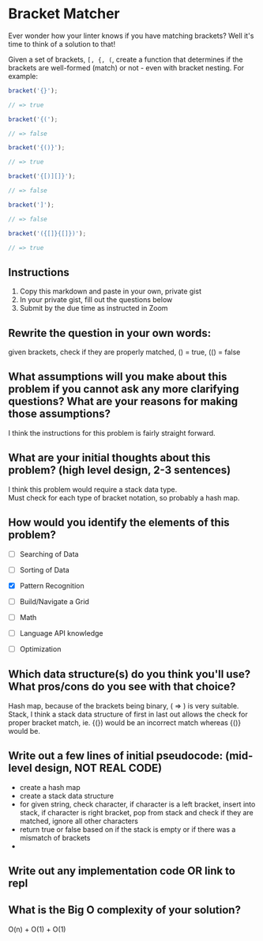 # Bracket Matcher

Ever wonder how your linter knows if you have matching brackets? Well it's time to think of a solution to that!

Given a set of brackets, `[, {, (`, create a function that determines if the brackets are well-formed (match) or not - even with bracket nesting. For example:

```javascript
bracket('{}');

// => true
```

```javascript
bracket('{(');

// => false
```

```javascript
bracket('{()}');

// => true
```

```javascript
bracket('{[)][]}');

// => false
```

```javascript
bracket(']');

// => false
```

```javascript
bracket('({[]}{[]})');

// => true
```

## Instructions

1. Copy this markdown and paste in your own, private gist
2. In your private gist, fill out the questions below
4. Submit by the due time as instructed in Zoom


## Rewrite the question in your own words:
given brackets, check if they are properly matched, () = true, (() = false


## What assumptions will you make about this problem if you cannot ask any more clarifying questions? What are your reasons for making those assumptions?
I think the instructions for this problem is fairly straight forward.

## What are your initial thoughts about this problem? (high level design, 2-3 sentences)
I think this problem would require a stack data type.  
Must check for each type of bracket notation, so probably a hash map.  

## How would you identify the elements of this problem?

- [ ] Searching of Data
- [ ] Sorting of Data
- [x] Pattern Recognition
- [ ] Build/Navigate a Grid
- [ ] Math
- [ ] Language API knowledge
- [ ] Optimization


## Which data structure(s) do you think you'll use? What pros/cons do you see with that choice?
Hash map, because of the brackets being binary, ( => ) is very suitable.  
Stack, I think a stack data structure of first in last out allows the check for proper bracket match, ie. {(}) would be an incorrect match whereas {()} would be.

## Write out a few lines of initial pseudocode: (mid-level design, NOT REAL CODE)
 - create a hash map
 - create a stack data structure
 - for given string, check character, if character is a left bracket, insert into stack, if character is right bracket, pop from stack and check if they are matched, ignore all other characters
 - return true or false based on if the stack is empty or if there was a mismatch of brackets 
 - 
## Write out any implementation code OR link to repl

## What is the Big O complexity of your solution?
O(n) + O(1) + O(1)
